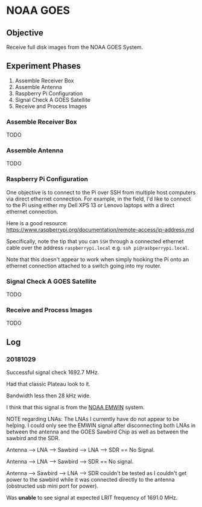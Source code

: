 # NOAA GOES

## Objective

Receive full disk images from the NOAA GOES System.

## Experiment Phases

1) Assemble Receiver Box
2) Assemble Antenna
3) Raspberry Pi Configuration
4) Signal Check A GOES Satellite
5) Receive and Process Images

### Assemble Receiver Box

TODO

### Assemble Antenna

TODO

### Raspberry Pi Configuration

One objective is to connect to the Pi over SSH from multiple host computers
via direct ethernet connection. For example, in the field, I'd like to connect
to the Pi using either my Dell XPS 13 or Lenovo laptops with a direct ethernet
connection.

Here is a good resource: https://www.raspberrypi.org/documentation/remote-access/ip-address.md

Specifically, note the tip that you can `SSH` through a connected ethernet
cable over the address `raspberrypi.local` e.g. `ssh pi@rasbperrypi.local`.

Note that this doesn't appear to work when simply hooking the Pi onto an
ethernet connection attached to a switch going into my router.

### Signal Check A GOES Satellite

TODO

### Receive and Process Images

TODO

## Log

### 20181029

Successful signal check 1692.7 MHz.

Had that classic Plateau look to it.

Bandwidth less then 28 kHz wide.

I think that this signal is from the [NOAA EMWIN](http://www.nws.noaa.gov/emwin/EMWINFAQ.htm) system.

NOTE regarding LNAs: The LNAs I currently have do not appear to be helping. I could only see the EMWIN
signal after disconnecting both LNAs in between the antenna and the GOES Sawbird Chip as well as between
the sawbird and the SDR.

Antenna --> LNA --> Sawbird --> LNA --> SDR == No Signal.

Antenna --> LNA --> Sawbird --> SDR == No signal.

Antenna --> Sawbird --> LNA --> SDR couldn't be tested as I couldn't get power to the sawbird while it was
connected directly to the antenna (obstructed usb mini port for power).

Was **unable** to see signal at expected LRIT frequency of 1691.0 MHz.